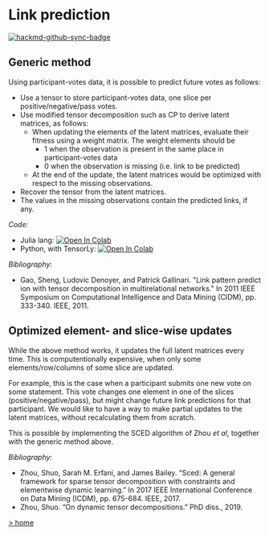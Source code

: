 # Link prediction

[![hackmd-github-sync-badge](https://hackmd.io/8yvjIvm9TEyDSunVg1nSYQ/badge)](https://hackmd.io/8yvjIvm9TEyDSunVg1nSYQ)


## Generic method

Using participant-votes data, it is possible to predict future votes as follows:
* Use a tensor to store participant-votes data, one slice per positive/negative/pass votes.
* Use modified tensor decomposition such as CP to derive latent matrices, as follows:
    * When updating the elements of the latent matrices, evaluate their fitness using a weight matrix. The weight elements should be 
        * 1 when the observation is present in the same place in participant-votes data
        * 0 when the observation is missing (i.e. link to be predicted)
    * At the end of the update, the latent matrices would be optimized with respect to the missing observations.
* Recover the tensor from the latent matrices.
* The values in the missing observations contain the predicted links, if any.


*Code:* 
* Julia lang: [![Open In Colab](https://colab.research.google.com/assets/colab-badge.svg)](https://colab.research.google.com/github/thenwho/pol-is-link-prediction/blob/master/Julia\_LinkPrediction\_TensorFactorization_Vechgrad.ipynb)
* Python, with TensorLy: [![Open In Colab](https://colab.research.google.com/assets/colab-badge.svg)](https://colab.research.google.com/github/ThenWho/pol-is-link-prediction/blob/main/Python_LinkPrediction_TensorFactorization_Vechgrad_optimized_lean.ipynb)


*Bibliography*:
* Gao, Sheng, Ludovic Denoyer, and Patrick Gallinari. "Link pattern prediction with tensor decomposition in multirelational networks." In 2011 IEEE Symposium on Computational Intelligence and Data Mining (CIDM), pp. 333-340. IEEE, 2011.


## Optimized element- and slice-wise updates

While the above method works, it updates the full latent matrices every time. This is computentionally expensive, when only some elements/row/columns of some slice are updated. 

For example, this is the case when a participant submits one new vote on some statement. This vote changes one element in one of the slices (positive/negative/pass), but might change future link predictions for that participant. We would like to have a way to make partial updates to the latent matrices, without recalculating them from scratch.

This is possible by implementing the SCED algorithm of Zhou *et al*, together with the generic method above.

*Bibliography*:
* Zhou, Shuo, Sarah M. Erfani, and James Bailey. “Sced: A general framework for sparse tensor decomposition with constraints and elementwise dynamic learning.” In 2017 IEEE International Conference on Data Mining (ICDM), pp. 675-684. IEEE, 2017.
* Zhou, Shuo. “On dynamic tensor decompositions.” PhD diss., 2019.

[\> home](https://hackmd.io/@ThenWho/PolisGraph)